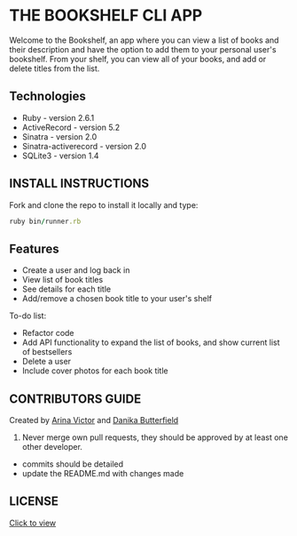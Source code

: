 # THE BOOKSHELF CLI APP

Welcome to the Bookshelf, an app where you can view a list of books and their description and have the option to add them to your personal user's bookshelf. From your shelf, you can view all of your books, and add or delete titles from the list. 

## Technologies
  - Ruby - version 2.6.1
  - ActiveRecord - version 5.2
  - Sinatra - version 2.0
  - Sinatra-activerecord - version 2.0
  - SQLite3 - version 1.4


## INSTALL INSTRUCTIONS 

Fork and clone the repo to install it locally and type: 
```ruby
ruby bin/runner.rb
```

## Features
 - Create a user and log back in 
 - View list of book titles
 - See details for each title
 - Add/remove a chosen book title to your user's shelf
 
 To-do list:
 - Refactor code
 - Add API functionality to expand the list of books, and show current list of bestsellers
 - Delete a user 
 - Include cover photos for each book title


## CONTRIBUTORS GUIDE 

Created by [Arina Victor](https://github.com/arinavictor?tab=repositories) and [Danika Butterfield](https://github.com/DanikaButterfield) 

1. Never merge own pull requests, they should be approved by at least one other developer. 
 - commits should be detailed
 - update the README.md with changes made

## LICENSE

[Click to view](https://github.com/arinavictor/bookshelf-mod1-project/blob/master/LICENSE.md)


